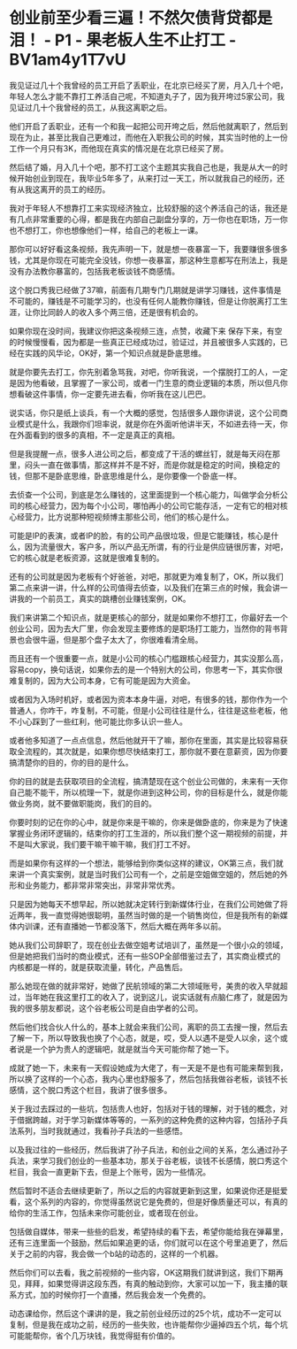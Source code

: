 # 创业前至少看三遍！不然欠债背贷都是泪！ - P1 - 果老板人生不止打工 - BV1am4y1T7vU

我见证过几十个我曾经的员工开启了丢职业，在北京已经买了房，月入几十个吧，年轻人怎么才能不靠打工养活自己呢，不知道丸子了，因为我开垮过5家公司，我见证过几十个我曾经的员工，从我这离职之后。

他们开启了丢职业，还有一个和我一起把公司开垮之后，然后他就离职了，然后到现在为止，甚至比我自己更难过，而他在入职我公司的时候，其实当时他的上一份工作一个月只有3K，而他现在真实的情况是在北京已经买了房。

然后结了婚，月入几十个吧，那不打工这个主题其实我自己也是，我是从大一的时候开始创业到现在，我毕业5年多了，从来打过一天工，所以就我自己的经历，还有从我这离开的员工的经历。

我对于年轻人不想靠打工来实现经济独立，比较舒服的这个养活自己的话，我还是有几点非常重要的心得，都是我在内部自己副盘分享的，万一你也在职场，万一你也不想打工，你也想像他们一样，给自己的老板上一课。

那你可以好好看这条视频，我先声明一下，就是想一夜暴富一下，我要赚很多很多钱，尤其是你现在可能完全没钱，你想一夜暴富，那这种生意都写在刑法上，我是没有办法教你暴富的，包括我老板谈钱不商感情。

这个脱口秀我已经做了37嘛，前面有几期专门几期就是讲学习赚钱，这件事情是不可能的，赚钱是不可能学习的，也没有任何人能教你赚钱，但是让你脱离打工生涯，让你比同龄人的收入多个两三倍，还是很有机会的。

如果你现在没时间，我建议你把这条视频三连，点赞，收藏下来 保存下来，有空的时候慢慢看，因为都是一些真正已经成功过，验证过，并且被很多人实践的，已经在实践的风华论，OK好，第一个知识点就是卧底思维。

就是你要先去打工，你先别着急骂我，对吧，你听我说，一个摆脱打工的人，一定是因为他看破，且掌握了一家公司，或者一门生意的商业逻辑的本质，所以但凡你想看破这件事情，你一定要先进去看，你听我在这儿巴巴。

说实话，你只是纸上谈兵，有一个大概的感觉，包括很多人跟你讲说，这个公司商业模式是什么，我跟你们坦率说，就是你在外面听他讲半天，不如进去待一天，你在外面看到的很多的真相，不一定是真正的真相。

但是我提醒一点，很多人进公司之后，都变成了干活的螺丝钉，就是每天闷在那里，闷头一直在做事情，那这样并不是不好，而是你就是稳定的时间，换稳定的钱，但那不是卧底思维，卧底思维是什么，是你要像一个卧底一样。

去侦查一个公司，到底是怎么赚钱的，这里面提到一个核心能力，叫做学会分析公司的核心经营力，因为每个小公司，哪怕再小的公司它能存活，一定有它的相对核心经营力，比方说那种短视频博主那些公司，他们的核心是什么。

可能是IP的表演，或者IP的脸，有的公司产品很垃圾，但是它能赚钱，核心是什么，因为流量很大，客户多，所以产品无所谓，有的行业是供应链很厉害，对吧，它的核心就是老板资源，这就是很难复制的。

还有的公司就是因为老板有个好爸爸，对吧，那就更为难复制了，OK，所以我们第二点来讲一讲，什么样的公司值得去侦查，以及我们在第三点的时候，我会讲一讲我的一个前员工，真实的跳槽创业赚钱案例，OK。

我们来讲第二个知识点，就是更核心的部分，就是如果你不想打工，你最好去一个创业公司，因为去大厂里，你会发现主要修炼的是职场打工能力，当然你的背书背景也会很牛逼，但是那个盘子太大了，你很难看清全局。

而且还有一个很重要一点，就是小公司的核心门槛跟核心经营力，其实没那么高，容易copy，换句话说，如果你去的是一个特别大的公司，你思考一下，其实你很难复制的，因为大公司本身，它有可能是因为大资金。

或者因为入场时机好，或者因为资本本身牛逼，对吧，有很多的钱，那你作为一个普通人，你咋干，咋复制，不可能，但是小公司往往是什么，往往是这些老板，他不小心踩到了一些红利，他可能比你多认识一些人。

或者他多知道了一点点信息，然后他就开干了嘛，那你在里面，其实是比较容易获取全流程的，其次就是，如果你想尽快结束打工，那你就不要在意薪资，因为你要搞清楚你的目的，你的目的是什么。

你的目的就是去获取项目的全流程，搞清楚现在这个创业公司做的，未来有一天你自己能不能干，所以梳理一下，就是你进到这种公司，你的目标是什么，就是你能做业务岗，就不要做职能岗，我们的目的。

你要时刻的记在你的心中，就是你来是干嘛的，你来是做卧底的，你来是为了快速掌握业务闭环逻辑的，结束你的打工生涯的，所以我们整个这一期视频的前提，并不是叫大家说，我们要干嘛干嘛干嘛，我们打工不好。

而是如果你有这样的一个想法，能够给到你类似这样的建议，OK第三点，我们就来讲一个真实案例，就是当时我们公司有一个，之前是空姐做空姐的，然后她的外形和业务能力，都非常非常突出，非常非常优秀。

只是因为她每天不想早起，所以她就决定转行到新媒体行业，在我们公司她做了将近两年，我一直觉得她很聪明，虽然当时做的是一个销售岗位，但是我所有的新媒体内训课，还有直播她一节都没落下，然后大概在两年多以前。

她从我们公司辞职了，现在创业去做空姐考试培训了，虽然是一个很小众的领域，但是她把我们当时的商业模式，还有一些SOP全部借鉴过去了，其实商业模式的内核都是一样的，就是获取流量，转化，产品售后。

那么她现在做的就非常好，她做了民航领域的第二大领域账号，美贵的收入早就超过，当年她在我这里打工的收入了，说到这儿，说实话就有点脑仁疼了，就是因为我的很多朋友都说，这个谷老板公司是自由学者的公司。

然后他们找合伙人什么的，基本上就会来我们公司，离职的员工去搜一搜，然后去了解一下，所以导致我也换了个心态，就是，哎，受人以遇不是受人以余，这个或者说是一个护为贵人的逻辑吧，就是就当今天可能你帮了她一下。

成就了她一下，未来有一天假设她成为大佬了，有一天是不是也有可能来帮到我，所以换了这样的一个心态，我内心里也舒服多了，然后包括我做谷老板，谈钱不长感情，这个脱口秀这个栏目，我讲了很多很多。

关于我过去踩过的一些坑，包括贵人也好，包括对于钱的理解，对于钱的概念，对于借据跨越，对于学习新媒体等等的，一系列的这种免费的这种内容，包括孙子兵法系列，当时我就通过，我看孙子兵法的一些感悟。

以及我过往的一些经历，然后我讲了孙子兵法，和创业之间的关系，怎么通过孙子兵法，来学习我们创业的一些基本功，那关于谷老板，谈钱不长感情，脱口秀这个栏目，我会一直更新下去，但是上个账号，因为一些情况。

然后暂时不适合去继续更新了，所以之后的内容就更新到这里，如果说你还是挺爱看，这个系列的内容的，你觉得虽然说它是免费的，但是好像质量还可以，有真的给你的生活工作，包括未来你可能创业，或者现在创业。

包括做自媒体，带来一些些的启发，希望持续的看下去，希望你能给我在弹幕里，还有三连里面一个鼓励，然后如果追更的话，你们就可以在这个号里追更了，然后关于之前的内容，我会做一个b站的动态的，这样的一个机器。

然后你们可以去看，我之前视频的一些内容，OK这期我们就讲到这，我们下期再见，拜拜，如果觉得讲这段东西，有真的触动到你，大家可以加一下，我主播的联系方式，加的时候你打一个直播，然后我会发一个免费的。

动态课给你，然后这个课讲的是，我之前创业经历过的25个坑，成功不一定可以复制，但是我在成功之前，经历的一些失败，也许能帮你少逼掉四五个坑，每个坑可能能帮你，省个几万块钱，我觉得挺有价值的。

